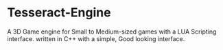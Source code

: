 # Tesseract-Engine

A 3D Game engine for Small to Medium-sized games with a LUA Scripting interface. written in C++ with a simple, Good looking interface. 